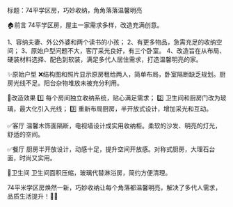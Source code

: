标题：74平学区房，巧妙收纳，角角落落温馨明亮

🏠前言
74平学区房，屋主一家需求多样，改造充满创意。

1、容纳夫妻、外公外婆和两个读书的小孩；
2、有更多物品，急需充足的收纳空间；
3、原始户型问题不大，客厅采光良好，有三个卧室。
4、改造旨在从布局、硬装材料选择、配色到软装，满足多代人居住需求，打造温馨明亮的家。

✨原始户型
❌结构图和照片显示原房租给两人，简单布局，卧室隔断缺乏规划。厨房光线不足。阳台杂物堆放未被充分利用。

🌈改造效果
1️⃣ 每个房间独立收纳系统，贴心满足需求；
2️⃣ 卫生间和厨房门改为玻璃，最大化引入光线；
3️⃣ 重新布局厨房，半开放式设计，增加采光和互动。

✅客厅
温馨木饰面隔断，电视墙设计成实用收纳柜。柔软的沙发、明亮的灯光，舒适的空间。

✅餐厅
厨房半开放设计，动感十足，提升空间开放感。对称式厨房，大理石台面，时尚又实用。

🚾卫生间
卫生间面积压缩，玻璃代替淋浴房，简约方便清理。

74平米学区房焕然一新，巧妙收纳让每个角落都温馨明亮，解决了多代人需求，品质生活提升！🥂✨






